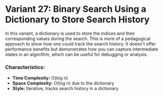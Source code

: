 # Variant 27: Binary Search Using a Dictionary to Store Search History

In this variant, a dictionary is used to store the indices and their corresponding values during the search. This is more of a pedagogical approach to show how one could track the search history. It doesn't offer performance benefits but demonstrates how you can capture intermediate states in an algorithm, which can be useful for debugging or analysis.

### Characteristics:
- **Time Complexity:** O(log n)
- **Space Complexity:** O(log n) due to the dictionary
- **Style:** Iterative, tracks search history in a dictionary
